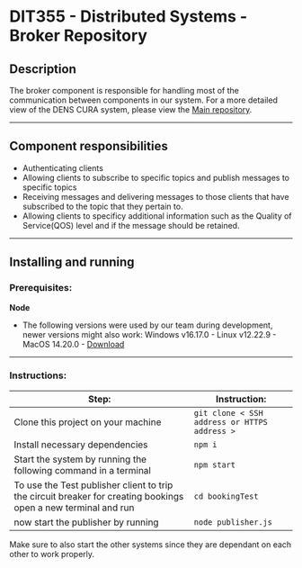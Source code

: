 # DIT355 - Distributed Systems - Broker Repository

 
 
## Description
The broker component is responsible for handling most of the communication between components in our system. For a more detailed view of the DENS CURA system, please view the [Main repository](https://github.com/PatyMarklund/DIT355-Distributed-System-Main). 

*** 

 

## Component responsibilities

* Authenticating clients
* Allowing clients to subscribe to specific topics and publish messages to specific topics
* Receiving messages and delivering messages to those clients that have subscribed to the topic that they pertain to.
* Allowing clients to specificy additional information such as the Quality of Service(QOS) level and if the message should be retained.

*** 

## Installing and running

### Prerequisites:


**Node** 

* The following versions were used by our team during development, newer versions might also work: Windows v16.17.0 - Linux v12.22.9 - MacOS 14.20.0 - [Download](https://nodejs.org/en/download/) 


*** 
### Instructions:

| Step: | Instruction: |
| ------ | ------ |
| Clone this project on your machine | `git clone < SSH address or HTTPS address >` |
| Install necessary dependencies  | `npm i` |
| Start the system by running the following command in a terminal | `npm start` |
| To use the Test publisher client to trip the circuit breaker for creating bookings open a new terminal and run |`cd bookingTest`| 
| now start the publisher by running | `node publisher.js` |
 
 Make sure to also start the other systems since they are dependant on each other to work properly.
 


